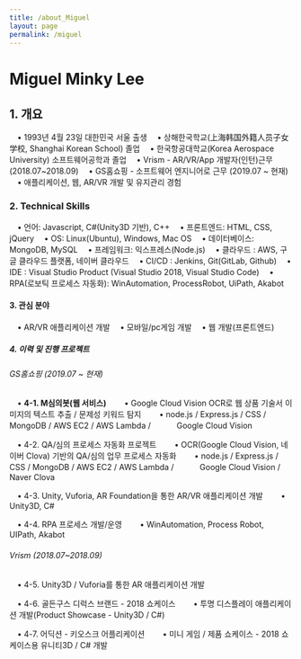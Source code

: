 ```yaml
---
title: /about_Miguel
layout: page
permalink: /miguel
---
```


# Miguel Minky Lee

## 1. 개요
　• 1993년 4월 23일 대한민국 서울 출생
　• 상해한국학교(上海韩国外籍人员子女学校, Shanghai Korean School) 졸업
　• 한국항공대학교(Korea Aerospace University) 소프트웨어공학과 졸업
　• Vrism - AR/VR/App 개발자(인턴)근무 (2018.07~2018.09)
　• GS홈쇼핑 - 소프트웨어 엔지니어로 근무 (2019.07 ~ 현재)
　• 애플리케이션, 웹, AR/VR 개발 및 유지관리 경험

### 2. Technical Skills
　• 언어: Javascript, C#(Unity3D 기반), C++
　• 프론트엔드: HTML, CSS, jQuery
　• OS: Linux(Ubuntu), Windows, Mac OS
　• 데이터베이스: MongoDB, MySQL
　• 프레임워크: 익스프레스(Node.js)
　• 클라우드 : AWS, 구글 클라우드 플랫폼, 네이버 클라우드
　• CI/CD : Jenkins, Git(GitLab, Github)
　• IDE : Visual Studio Product (Visual Studio 2018, Visual Studio Code)
　• RPA(로보틱 프로세스 자동화): WinAutomation, ProcessRobot, UiPath, Akabot

#### 3. 관심 분야
　• AR/VR 애플리케이션 개발
　• 모바일/pc게임 개발
　• 웹 개발(프론트엔드)

##### 4. 이력 및 진행 프로젝트
###### GS홈쇼핑 (2019.07 ~ 현재)
　• **4-1. M심의봇(웹 서비스)**
　　• Google Cloud Vision OCR로 웹 상품 기술서 이미지의 텍스트 추출 / 문제성 키워드 탐지
　　• node.js / Express.js / CSS / MongoDB / AWS EC2 / AWS Lambda / 
　　　Google Cloud Vision

　• 4-2. QA/심의 프로세스 자동화 프로젝트
　　• OCR(Google Cloud Vision, 네이버 Clova) 기반의 QA/심의 업무 프로세스 자동화
　　• node.js / Express.js / CSS / MongoDB / AWS EC2 / AWS Lambda / 
　　　Google Cloud Vision / Naver Clova

　• 4-3. Unity, Vuforia, AR Foundation을 통한 AR/VR 애플리케이션 개발
　　• Unity3D, C#

　• 4-4. RPA 프로세스 개발/운영
　　• WinAutomation, Process Robot, UIPath, Akabot

###### Vrism (2018.07~2018.09)
　• 4-5. Unity3D / Vuforia를 통한 AR 애플리케이션 개발

　• 4-6. 골든구스 디럭스 브랜드 - 2018 쇼케이스
　　• 투명 디스플레이 애플리케이션 개발(Product Showcase - Unity3D / C#)

　• 4-7. 어딕션 - 키오스크 어플리케이션
　　• 미니 게임 / 제품 쇼케이스 - 2018 쇼케이스용 유니티3D / C# 개발